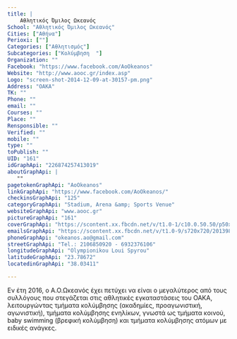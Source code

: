 ```yaml
---
title: |
    Αθλητικός Όμιλος Ωκεανός
School: "Αθλητικός Όμιλος Ωκεανός"
Cities: ["Αθήνα"]
Perioxi: [""]
Categories: ["Αθλητισμός"]
Subcategories: ["Κολύμβηση  "]
Organization: ""
Facebook: "https://www.facebook.com/AoOkeanos"
Website: "http://www.aooc.gr/index.asp"
Logo: "screen-shot-2014-12-09-at-30157-pm.png"
Address: "OAKA"
TK: ""
Phone: ""
email: ""
Courses: ""
Place: ""
Rensponsible: ""
Verified: ""
mobile: ""
type: ""
toPublish: ""
UID: "161"
idGraphApi: "226874257413019"
aboutGraphApi: | 
   ""
pagetokenGraphApi: "AoOkeanos"
linkGraphApi: "https://www.facebook.com/AoOkeanos/"
checkinsGraphApi: "125"
categoryGraphApi: "Stadium, Arena &amp; Sports Venue"
websiteGraphApi: "www.aooc.gr"
pictureGraphApi: "161"
coverGraphApi: "https://scontent.xx.fbcdn.net/v/t1.0-1/c10.0.50.50/p50x50/12360251_705527306214376_7481344933159423019_n.jpg?oh=e7298214d81405c3990a412aee76014d&amp;oe=5B4187CB"
emailsGraphApi: "https://scontent.xx.fbcdn.net/v/t1.0-9/s720x720/20139818_1099692063464563_3624320286488025331_n.jpg?oh=ffbb892826fdbfcc34aee32d23f8ed2c&amp;oe=5B008650"
phoneGraphApi: "okeanos.ao@gmail.com"
streetGraphApi: "Tel.: 2106850920 - 6932376106"
longitudeGraphApi: "Olympionikou Loui Spyrou"
latitudeGraphApi: "23.78672"
locatedinGraphApi: "38.03411"

---
```


Εν έτη 2016, ο Α.Ο.Ωκεανός έχει πετύχει να είναι ο μεγαλύτερος από τους συλλόγους που στεγάζεται στις αθλητικές εγκαταστάσεις του ΟΑΚΑ, λειτουργώντας τμήματα κολύμβησης (ακαδημίες, προαγωνιστική, αγωνιστική), τμήματα κολύμβησης ενηλίκων, γνωστά ως τμήματα κοινού, baby swimming (βρεφική κολύμβηση) και τμήματα κολύμβησης ατόμων με ειδικές ανάγκες.

